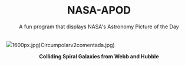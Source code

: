 <div align="center">
  <h1>
    NASA-APOD
  </h1>
</div>
  
<div align="center">
  A fun program that displays NASA's Astronomy Picture of the Day
</div>

<br>

![](https://apod.nasa.gov/apod/image/2501/CollidingGalaxies_WebbHubble_1877.jpg)1600px.jpg)Circumpolarv2comentada.jpg)

<p align = "center">
  <b>Colliding Spiral Galaxies from Webb and Hubble</b>
</p>
